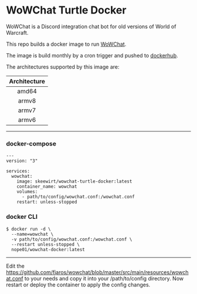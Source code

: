 WoWChat Turtle Docker
==============

WoWChat is a Discord integration chat bot for old versions of World of Warcraft.

This repo builds a docker image to run [WoWChat](https://github.com/fjaros/wowchat).

The image is build monthly by a cron trigger and pushed to [dockerhub](https://hub.docker.com/repository/docker/nope01/wowchat-docker).

The architectures supported by this image are:

| Architecture |
| :----: |
| amd64 |
| armv8 |
| armv7 |
| armv6 |

---
### docker-compose 
```
---
version: "3"

services:
  wowchat:
    image: skeewirt/wowchat-turtle-docker:latest
    container_name: wowchat
    volumes:
      - path/to/config/wowchat.conf:/wowchat.conf
    restart: unless-stopped
```

### docker CLI

```
$ docker run -d \
  --name=wowchat \
  -v path/to/config/wowchat.conf:/wowchat.conf \
  --restart unless-stopped \
  nope01/wowchat-docker:latest
```

---
Edit the https://github.com/fjaros/wowchat/blob/master/src/main/resources/wowchat.conf to your needs and copy it into your /path/to/config directory. Now restart or deploy the container to apply the config changes.
